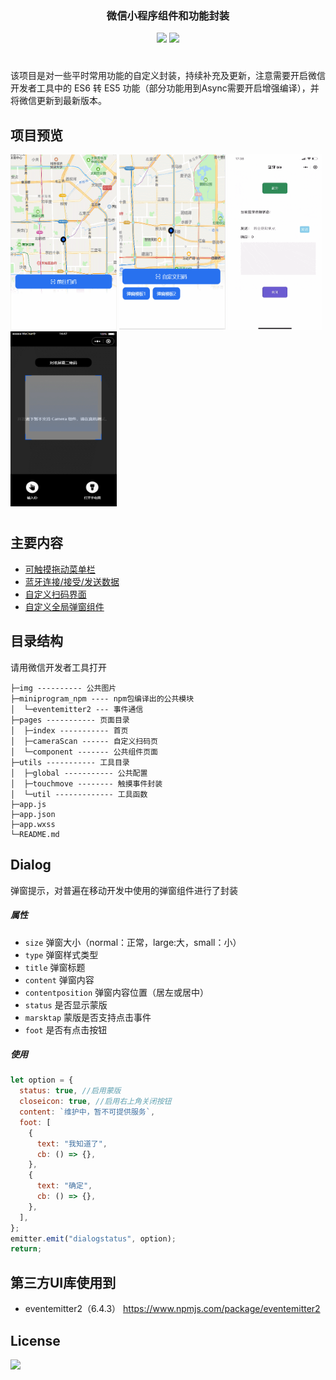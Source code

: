 <div align="center">

  <h3><strong>微信小程序组件和功能封装</strong></h3>
  <div style="margin-top:10px;"><a href="javascript:;"><img src="https://img.shields.io/badge/language-JavaScript-brightgreen.svg" /></a>
  <a href="https://opensource.org/licenses/mit-license.php"><img src="https://img.shields.io/badge/license-MIT-blue.svg" /></a></div>

  <h1></h1>
</div>

该项目是对一些平时常用功能的自定义封装，持续补充及更新，注意需要开启微信开发者工具中的 ES6 转 ES5 功能（部分功能用到Async需要开启增强编译），并将微信更新到最新版本。

## 项目预览

<img src="./static/move.gif" width = "170" height = "280" alt=""></img>
<img src="./static/dialog.gif" width = "170" height = "280" alt=""></img>
<img src="./static/blue.gif" width = "150" height = "280" alt=""></img>
<img src="./static/scan.gif" width = "170" height = "280" alt=""></img>

  <h1></h1>

## 主要内容

- [可触摸拖动菜单栏](#可触摸拖动菜单栏)
- [蓝牙连接/接受/发送数据](https://github.com/arsize/ble)
- [自定义扫码界面](#自定义扫码界面)
- [自定义全局弹窗组件](#dialog)

## 目录结构

请用微信开发者工具打开

```
├─img ---------- 公共图片
├─miniprogram_npm ---- npm包编译出的公共模块
│  └─eventemitter2 --- 事件通信
├─pages ----------- 页面目录
│  ├─index ----------- 首页
│  ├─cameraScan ------ 自定义扫码页
│  └─component ------- 公共组件页面
├─utils ----------- 工具目录
│  ├─global ----------- 公共配置
│  ├─touchmove -------- 触摸事件封装
│  └─util ------------- 工具函数
├─app.js
├─app.json
├─app.wxss
└─README.md
```

## Dialog

弹窗提示，对普遍在移动开发中使用的弹窗组件进行了封装

##### 属性

- `size` 弹窗大小（normal：正常，large:大，small：小）
- `type` 弹窗样式类型
- `title` 弹窗标题
- `content` 弹窗内容
- `contentposition` 弹窗内容位置（居左或居中）
- `status` 是否显示蒙版
- `marsktap` 蒙版是否支持点击事件
- `foot` 是否有点击按钮

##### 使用

```javascript
let option = {
  status: true, //启用蒙版
  closeicon: true, //启用右上角关闭按钮
  content: `维护中，暂不可提供服务`,
  foot: [
    {
      text: "我知道了",
      cb: () => {},
    },
    {
      text: "确定",
      cb: () => {},
    },
  ],
};
emitter.emit("dialogstatus", option);
return;
```

## 第三方UI库使用到

* eventemitter2（6.4.3） <https://www.npmjs.com/package/eventemitter2>

## License
[![](https://img.shields.io/badge/license-MIT-blue.svg)](https://opensource.org/licenses/mit-license.php) 
